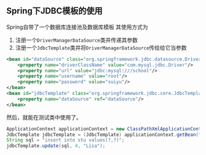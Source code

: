 ## Spring下JDBC模板的使用

Spring自带了一个数据库连接池及数据库模板
其使用方式为
1. 注册一个`DriverManagerDataSource`类并传递其参数
2. 注册一个`JdbcTemplate`类并将`DriverManagerDataSource`传给给它当参数

```xml
<bean id="dataSource" class="org.springframework.jdbc.datasource.DriverManagerDataSource">
    <property name="driverClassName" value="com.mysql.jdbc.Driver"/>
    <property name="url" value="jdbc:mysql:///school"/>
    <property name="username" value="root"/>
    <property name="password" value="suiyu"/>
</bean>
<bean id="jdbcTemplate" class="org.springframework.jdbc.core.JdbcTemplate">
    <property name="dataSource" ref="dataSource"/>
</bean>
```
然后，就能在测试类中使用了。
```java
ApplicationContext applicationContext = new ClassPathXmlApplicationContext("spring-config.xml");
JdbcTemplate jdbcTemplate = (JdbcTemplate) applicationContext.getBean("jdbcTemplate");
String sql = "insert into stu values(?,?)";
jdbcTemplate.update(sql, 4, "Lisa");
```
